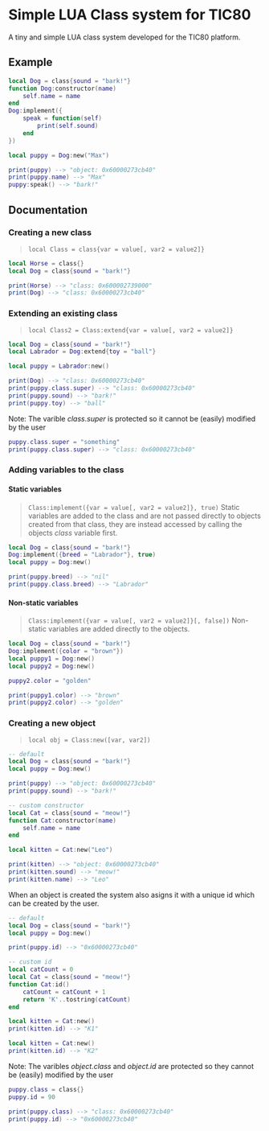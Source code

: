 # Simple LUA Class system for TIC80
A tiny and simple LUA class system developed for the TIC80 platform.

## Example
```Lua
local Dog = class{sound = "bark!"}
function Dog:constructor(name)
	self.name = name
end
Dog:implement({
	speak = function(self)
		print(self.sound)
	end
})

local puppy = Dog:new("Max")

print(puppy) --> "object: 0x60000273cb40"
print(puppy.name) --> "Max"
puppy:speak() --> "bark!"
```

## Documentation
### Creating a new class
>``local Class = class{var = value[, var2 = value2]}``
```Lua
local Horse = class{}
local Dog = class{sound = "bark!"}

print(Horse) --> "class: 0x600002739000"
print(Dog) --> "class: 0x60000273cb40"
```
### Extending an existing class
>``local Class2 = Class:extend{var = value[, var2 = value2]}``
```Lua
local Dog = class{sound = "bark!"}
local Labrador = Dog:extend{toy = "ball"}

local puppy = Labrador:new()

print(Dog) --> "class: 0x60000273cb40"
print(puppy.class.super) --> "class: 0x60000273cb40"
print(puppy.sound) --> "bark!"
print(puppy.toy) --> "ball"
```

Note: The varible *class.super*  is protected so it cannot be (easily) modified by the user
```Lua
puppy.class.super = "something"
print(puppy.class.super) --> "class: 0x60000273cb40"
```
### Adding variables to the class
#### Static variables
>``Class:implement({var = value[, var2 = value2]}, true)``
Static variables are added to the class and are not passed directly to objects created from that class, they are instead accessed by calling the objects *class* variable first.
```Lua
local Dog = class{sound = "bark!"}
Dog:implement({breed = "Labrador"}, true)
local puppy = Dog:new()

print(puppy.breed) --> "nil"
print(puppy.class.breed) --> "Labrador"
```
#### Non-static variables
>``Class:implement({var = value[, var2 = value2]}[, false])``
Non-static variables are added directly to the objects.
```Lua
local Dog = class{sound = "bark!"}
Dog:implement({color = "brown"})
local puppy1 = Dog:new()
local puppy2 = Dog:new()

puppy2.color = "golden"

print(puppy1.color) --> "brown"
print(puppy2.color) --> "golden"
```
### Creating a new object
>``local obj = Class:new([var, var2])``
```Lua
-- default
local Dog = class{sound = "bark!"}
local puppy = Dog:new()

print(puppy) --> "object: 0x60000273cb40"
print(puppy.sound) --> "bark!"

-- custom constructor
local Cat = class{sound = "meow!"}
function Cat:constructor(name)
	self.name = name
end

local kitten = Cat:new("Leo")

print(kitten) --> "object: 0x60000273cb40"
print(kitten.sound) --> "meow!"
print(kitten.name) --> "Leo"
```

When an object is created the system also asigns it with a unique id which can be created by the user.
```Lua
-- default
local Dog = class{sound = "bark!"}
local puppy = Dog:new()

print(puppy.id) --> "0x60000273cb40"

-- custom id
local catCount = 0
local Cat = class{sound = "meow!"}
function Cat:id()
	catCount = catCount + 1
	return 'K'..tostring(catCount)
end

local kitten = Cat:new()
print(kitten.id) --> "K1"

local kitten = Cat:new()
print(kitten.id) --> "K2"
```

Note: The varibles *object.class* and *object.id*  are protected so they cannot be (easily) modified by the user
```Lua
puppy.class = class{}
puppy.id = 90

print(puppy.class) --> "class: 0x60000273cb40"
print(puppy.id) --> "0x60000273cb40"
```
